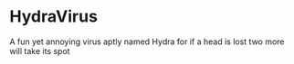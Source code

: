# HydraVirus
A fun yet annoying virus aptly named Hydra for if a head is lost two more will take its spot
